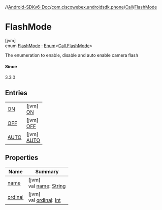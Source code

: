 //[Android-SDKv6-Doc](../../../../index.md)/[com.ciscowebex.androidsdk.phone](../../index.md)/[Call](../index.md)/[FlashMode](index.md)

# FlashMode

[jvm]\
enum [FlashMode](index.md) : [Enum](https://kotlinlang.org/api/latest/jvm/stdlib/kotlin/-enum/index.html)&lt;[Call.FlashMode](index.md)&gt; 

The enumeration to enable, disable and auto enable camera flash

#### Since

3.3.0

## Entries

| | |
|---|---|
| [ON](-o-n/index.md) | [jvm]<br>[ON](-o-n/index.md) |
| [OFF](-o-f-f/index.md) | [jvm]<br>[OFF](-o-f-f/index.md) |
| [AUTO](-a-u-t-o/index.md) | [jvm]<br>[AUTO](-a-u-t-o/index.md) |

## Properties

| Name | Summary |
|---|---|
| [name](../../../com.ciscowebex.androidsdk.team/-list-team-membership-result/-bad-request/index.md#-372974862%2FProperties%2F-411797461) | [jvm]<br>val [name](../../../com.ciscowebex.androidsdk.team/-list-team-membership-result/-bad-request/index.md#-372974862%2FProperties%2F-411797461): [String](https://kotlinlang.org/api/latest/jvm/stdlib/kotlin/-string/index.html) |
| [ordinal](../../../com.ciscowebex.androidsdk.team/-list-team-membership-result/-bad-request/index.md#-739389684%2FProperties%2F-411797461) | [jvm]<br>val [ordinal](../../../com.ciscowebex.androidsdk.team/-list-team-membership-result/-bad-request/index.md#-739389684%2FProperties%2F-411797461): [Int](https://kotlinlang.org/api/latest/jvm/stdlib/kotlin/-int/index.html) |
